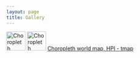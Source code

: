 ```yaml
---
layout: page
title: Gallery
---
```

<div id="my_gallery"
    // gallery configuration
    data-my_gallery = 
    '{ 
      "thumbnailWidth":   "50",
  	  "thumbnailHeight":  50,
      "itemsBaseURL":     "https://github.com/valentinitnelav/valentinitnelav.github.io/tree/master/gallery/"
    }'
  >
  <!-- content of the gallery -->
    <a href = "https://github.com/valentinitnelav/Graphs/blob/master/Choropleth%20world%20map%2C%20HPI%20-%20tmap.R"><img src = "HPI_tmap.png" alt = "Choropleth world map, HPI - tmap" height = "50px"/></a>
    <a href = "https://github.com/valentinitnelav/Graphs/blob/master/Choropleth%20world%20map%2C%20HPI%20-%20tmap.R"><img src = "https://raw.githubusercontent.com/valentinitnelav/valentinitnelav.github.io/master/gallery/HPI_tmap.png" alt = "Choropleth world map, HPI - tmap" height = "50px"/></a>
    <a href = "https://github.com/valentinitnelav/Graphs/blob/master/Choropleth%20world%20map%2C%20HPI%20-%20tmap.R" data-ngthumb = "HPI_tmap.png">Choropleth world map, HPI - tmap</a>
</div>
